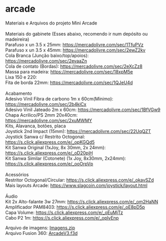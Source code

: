 # arcade
Materiais e Arquivos do projeto Mini Arcade</br></br>
Materiais do gabinete (Esses abaixo, recomendo ir num depósito ou madeireira) </br>
Parafuso x un 3.5 x 25mm: https://mercadolivre.com/sec/1TfuPVz </br>
Parafuso x un 3.5 x 45mm: https://mercadolivre.com/sec/2ewZ2kv</br>
Cola Branca (Junção baixo/top/apoios): https://mercadolivre.com/sec/2evaaZn</br>
Cola de contato (Bordas): https://mercadolivre.com/sec/2eXcZz8</br>
Massa para madeira: https://mercadolivre.com/sec/18xpM5e</br>
Lixa 150 e 220: </br>
Fita de borda 22mm: https://mercadolivre.com/sec/1QJeU4d</br></br>
Acabamento </br>
Adesivo Vinil Fibra de carbono 1m x 60cm(Mínimo): https://mercadolivre.com/sec/2b4kiCx</br>
Adesivo Vinil Jateado 2m x 60cm: https://mercadolivre.com/sec/1BfVGw9</br>
Chapa Acrilico/PS 2mm 20x40cm: https://mercadolivre.com/sec/2xuMWMY</br>
Kits, Alavanca, botões, placa</br>
Joystick 2nd Impact (15mm): https://mercadolivre.com/sec/22UqQZT</br>
Joystick Sanwa c/ Restrito Octogonal: https://s.click.aliexpress.com/e/_opKGQd5</br>
Kit Sanwa Original (1xJoy, 8x 30mm, 2x 24mm): https://s.click.aliexpress.com/e/_oD20pjH</br>
Kit Sanwa Similar (Cotonete) (1x Joy, 8x30mm, 2x24mm): https://s.click.aliexpress.com/e/_ooOrpVp</br></br>
Acessórios</br>
Restritor Octogonal/Circular: https://s.click.aliexpress.com/e/_okavSZd</br>
Mais layouts Arcade: https://www.slagcoin.com/joystick/layout.html</br></br>
Áudio</br>
Kit 2x Alto-falante 3w 27mm: https://s.click.aliexpress.com/e/_om2HaNN</br>
Amplificador PAM8403: https://s.click.aliexpress.com/e/_oE8pD5p</br>
Capa Volume: https://s.click.aliexpress.com/e/_oEuMjTz</br>
Cabo P2 1m: https://s.click.aliexpress.com/e/_oplvEnp</br>

Arquivo de imagens: <a href="https://github.com/michaelps100/arcade/blob/main/Arcade.zip">Imagens.zip</a></br>
Arquivo Fusion 360: <a href="https://github.com/michaelps100/arcade/blob/main/ArcadeV3%20v19.f3d">ArcadeV3.f3d</a>
